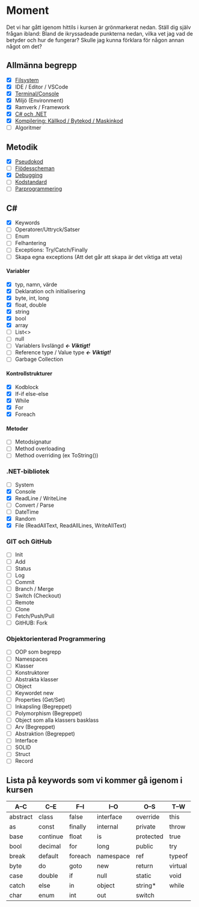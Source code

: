# Moment

Det vi har gått igenom hittils i kursen är grönmarkerat nedan. Ställ dig själv frågan ibland: Bland de ikryssadeade punkterna nedan, vilka vet jag vad de betyder och hur de fungerar? Skulle jag kunna förklara för någon annan något om det?

## **Allmänna begrepp**
- [X] [Filsystem](material/general/datorkunskap/filesystem.md)
- [X] IDE / Editor / VSCode
- [X] [Terminal/Console](material/general/datorkunskap/console.md)
- [x] Miljö (Environment)
- [x] Ramverk / Framework
- [x] [C# och .NET](material/general/dotnet/index.md)
- [x] [Kompilering: Källkod / Bytekod / Maskinkod](material/general/dotnet/compilation.md)
- [ ] Algoritmer

## **Metodik**
- [X] [Pseudokod](material/general/methodology/pseudocode.md)
- [ ] [Flödesscheman](material/general/methodology/flowcharts.md)
- [X] [Debugging](material/general/methodology/debugging.md)
- [ ] [Kodstandard](material/general/methodology/codeconventions.md)
- [ ] [Parprogrammering](material/general/methodology/pairprogramming.md)

## **C\#**

- [x] Keywords
- [ ] Operatorer/Uttryck/Satser
- [ ] Enum
- [ ] Felhantering
- [ ] Exceptions: Try/Catch/Finally
- [ ] Skapa egna exceptions (Att det går att skapa är det viktiga att veta)

#### Variabler
- [x] typ, namn, värde
- [x] Deklaration och initialisering
- [x] byte, int, long
- [x] float, double
- [x] string
- [x] bool
- [X] array
- [ ] List<>
- [ ] null
- [ ] Variablers livslängd ***<- Viktigt!***
- [ ] Reference type / Value type ***<- Viktigt!***
- [ ] Garbage Collection

#### Kontrollstrukturer
- [x] Kodblock
- [x] If-if else-else
- [x] While
- [x] For
- [x] Foreach

#### Metoder
- [ ] Metodsignatur
- [ ] Method overloading
- [ ] Method overriding (ex ToString())

### **.NET-bibliotek**
- [ ] System
- [X] Console
- [x] ReadLine / WriteLine
- [ ] Convert / Parse
- [ ] DateTime
- [X] Random
- [X] File (ReadAllText, ReadAllLines, WriteAllText)

### GIT och GitHub
- [ ] Init
- [ ] Add
- [ ] Status
- [ ] Log
- [ ] Commit
- [ ] Branch / Merge
- [ ] Switch (Checkout)
- [ ] Remote
- [ ] Clone
- [ ] Fetch/Push/Pull
- [ ] GitHUB: Fork

### Objektorienterad Programmering
- [ ] OOP som begrepp
- [ ] Namespaces
- [ ] Klasser
- [ ] Konstruktorer	
- [ ] Abstrakta klasser
- [ ] Object
- [ ] Keywordet new
- [ ] Properties (Get/Set)
- [ ] Inkapsling (Begreppet)
- [ ] Polymorphism (Begreppet)
- [ ] Object som alla klassers basklass
- [ ] Arv (Begreppet)
- [ ] Abstraktion (Begreppet)
- [ ] Interface
- [ ] SOLID
- [ ] Struct
- [ ] Record

## Lista på keywords som vi kommer gå igenom i kursen

| A–C      | C–E      | F–I     | I–O       | O–S       | T–W     |
| -------- | -------- | ------- | --------- | --------- | ------- |
| abstract | class    | false   | interface | override  | this    |
| as       | const    | finally | internal  | private   | throw   |
| base     | continue | float   | is        | protected | true    |
| bool     | decimal  | for     | long      | public    | try     |
| break    | default  | foreach | namespace | ref       | typeof  |
| byte     | do       | goto    | new       | return    | virtual |
| case     | double   | if      | null      | static    | void    |
| catch    | else     | in      | object    | string\*  | while   |
| char     | enum     | int     | out       | switch    |         |


